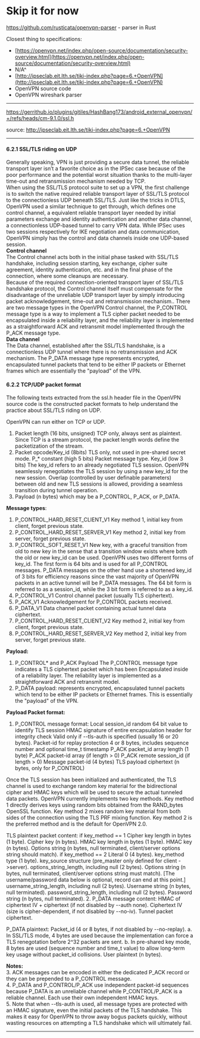 # Skip it for now

https://github.com/rusticata/openvpn-parser - parser in Rust

Closest thing to specifications:

-   [https://openvpn.net/index.php/open-source/documentation/security-overview.html](https://openvpn.net/index.php/open-source/documentation/security-overview.html)
- N/A^
-   [http://ipseclab.eit.lth.se/tiki-index.php?page=6.+OpenVPN](http://ipseclab.eit.lth.se/tiki-index.php?page=6.+OpenVPN)
-   OpenVPN source code
-   OpenVPN wireshark parser

---

https://gerrithub.io/plugins/gitiles/HashBang173/android_external_openvpn/+/refs/heads/cm-9.1.0/ssl.h

source: http://ipseclab.eit.lth.se/tiki-index.php?page=6.+OpenVPN

---
#### 6.2.1 SSL/TLS riding on UDP

Generally speaking, VPN is just providing a secure data tunnel, the reliable transport layer isn’t a favorite choice as in the IPSec case because of the poor performance and the potential worst situation thanks to the multi-layer time-out and retransmission mechanism needed by TCP.  
When using the SSL/TLS protocol suite to set up a VPN, the first challenge is to switch the native required reliable transport layer of SSL/TLS protocol to the connectionless UDP beneath SSL/TLS. Just like the tricks in DTLS, OpenVPN used a similar technique to get through, which defines one control channel, a equivalent reliable transport layer needed by initial parameters exchange and identity authentication and another data channel, a connectionless UDP-based tunnel to carry VPN data. While IPSec uses two sessions respectively for IKE negotiation and data communication, OpenVPN simply has the control and data channels inside one UDP-based session.  
**Control channel**  
The Control channel acts both in the initial phase tasked with SSL/TLS handshake, including session starting, key exchange, cipher suite agreement, identity authentication, etc. and in the final phase of the connection, where some cleanups are necessary.  
Because of the required connection-oriented transport layer of SSL/TLS handshake protocol, the Control channel itself must compensate for the disadvantage of the unreliable UDP transport layer by simply introducing packet acknowledgement, time-out and retransmission mechanism.. There are two message types in the OpenVPN Control channel, the P_CONTROL message type is a way to implement a TLS cipher packet needed to be encapsulated inside a reliability layer, and the reliability layer is implemented as a straightforward ACK and retransmit model implemented through the P_ACK message type.  
**Data channel**  
The Data channel, established after the SSL/TLS handshake, is a connectionless UDP tunnel where there is no retransmission and ACK mechanism. The P_DATA message type represents encrypted, encapsulated tunnel packets that tend to be either IP packets or Ethernet frames which are essentially the "payload" of the VPN.  

#### 6.2.2 TCP/UDP packet format

The following texts extracted from the ssl.h header file in the OpenVPN source code is the constructed packet formats to help understand the practice about SSL/TLS riding on UDP.  

OpenVPN can run either on TCP or UDP. 
1. Packet length (16 bits, unsigned) 
   TCP only, always sent as plaintext. Since TCP is a stream protocol, the packet length words 
   define the packetization of the stream.
2. Packet opcode/Key_id (8bits)
   TLS only, not used in pre-shared secret mode.
   P_* constant (high 5 bits)
      Packet message type.
   Key_id (low 3 bits)
      The key_id refers to an already negotiated TLS session. OpenVPN seamlessly renegotiates 
      the TLS session by using a new key_id for the new session. Overlap (controlled by user 
      definable parameters) between old and new TLS sessions is allowed, providing a seamless
      transition during tunnel operation.
3. Payload (n bytes)
     which may be a P_CONTROL, P_ACK, or P_DATA.

  
**Message types**:

1. P_CONTROL_HARD_RESET_CLIENT_V1
   Key method 1, initial key from client, forget previous state.
2. P_CONTROL_HARD_RESET_SERVER_V1
   Key method 2, initial key from server, forget previous state.
3. P_CONTROL_SOFT_RESET_V1
   New key, with a graceful transition from old to new key in the sense that a transition window 
   exists where both the old or new key_id can be used. OpenVPN uses two different forms of key_id.
   The first form is 64 bits and is used for all P_CONTROL messages. P_DATA messages on the other 
   hand use a shortened key_id of 3 bits for efficiency reasons since the vast majority of OpenVPN 
   packets in an active tunnel will be P_DATA messages. The 64 bit form is referred to as a session_id,
   while the 3 bit form is referred to as a key_id.
4. P_CONTROL_V1 
   Control channel packet (usually TLS ciphertext).
5. P_ACK_V1
   Acknowledgement for P_CONTROL packets received.
6. P_DATA_V1
   Data channel packet containing actual tunnel data ciphertext.
7. P_CONTROL_HARD_RESET_CLIENT_V2
   Key method 2, initial key from client, forget previous state.
8. P_CONTROL_HARD_RESET_SERVER_V2
   Key method 2, initial key from server, forget previous state.

  
  
**Payload:**

1. P_CONTROL* and P_ACK Payload
   The P_CONTROL message type indicates a TLS ciphertext packet which
   has been Encapsulated inside of a reliability layer. The reliability
   layer is implemented as a straightforward ACK and retransmit model.
2. P_DATA payload: 
   represents encrypted, encapsulated tunnel packets which tend to be 
   either IP packets or Ethernet frames. This is essentially the "payload"
   of the VPN.

  
**Payload Packet format:**

1. P_CONTROL message format:
   Local session_id 
     random 64 bit value to identify TLS session
   HMAC signature of entire encapsulation header for integrity check 
     Valid only if --tls-auth is specified (usually 16 or 20 bytes).
   Packet-id for replay protection 
     4 or 8 bytes, includes sequence number and optional time_t timestamp
   P_ACK packet_id array length (1 byte)
   P_ACK packet-id array (if length > 0)
   P_ACK remote session_id (if length > 0)
   Message packet-id (4 bytes)
   TLS payload ciphertext (n bytes, only for P_CONTROL)

  
Once the TLS session has been initialized and authenticated, the TLS channel is used to exchange random key material for the bidirectional cipher and HMAC keys which will be used to secure the actual tunneled data packets. OpenVPN currently implements two key methods. Key method 1 directly derives keys using random bits obtained from the RAND_bytes OpenSSL function. Key method 2 mixes random key material from both sides of the connection using the TLS PRF mixing function. Key method 2 is the preferred method and is the default for OpenVPN 2.0.  

TLS plaintext packet content:
  if key_method == 1
     Cipher key length in bytes (1 byte).
     Cipher key (n bytes).
     HMAC key length in bytes (1 byte).
     HMAC key (n bytes).
     Options string (n bytes, null terminated, client/server options string should match).
  if key_method == 2
     Literal 0 (4 bytes).
     key_method type (1 byte).
     key_source structure (pre_master only defined for client ->server).
     options_string_length, including null (2 bytes).
     Options string (n bytes, null terminated, client/server options string must match).
     [The username/password data below is optional, record can end at this point.]
     username_string_length, including null (2 bytes).
     Username string (n bytes, null terminated).
     password_string_length, including null (2 bytes).
     Password string (n bytes, null terminated).
2. P_DATA message content:
     HMAC of ciphertext IV + ciphertext (if not disabled by --auth none).
     Ciphertext IV (size is cipher-dependent, if not disabled by --no-iv).
     Tunnel packet ciphertext.


   P_DATA plaintext:
     Packet_id (4 or 8 bytes, if not disabled by --no-replay).
       a. In SSL/TLS mode, 4 bytes are used because the implementation can force a TLS
          renegotation before 2^32 packets are sent.
       b. In pre-shared key mode, 8 bytes are used (sequence number and time_t value) to
          allow long-term key usage without packet_id collisions.
     User plaintext (n bytes).

  
**Notes:**  
3. ACK messages can be encoded in either the dedicated P_ACK record or they can be prepended to a P_CONTROL message.  
4. P_DATA and P_CONTROL/P_ACK use independent packet-id sequences because P_DATA is an unreliable channel while P_CONTROL/P_ACK is a reliable channel. Each use their own independent HMAC keys.  
5. Note that when --tls-auth is used, all message types are protected with an HMAC signature, even the initial packets of the TLS handshake. This makes it easy for OpenVPN to throw away bogus packets quickly, without wasting resources on attempting a TLS handshake which will ultimately fail.

---